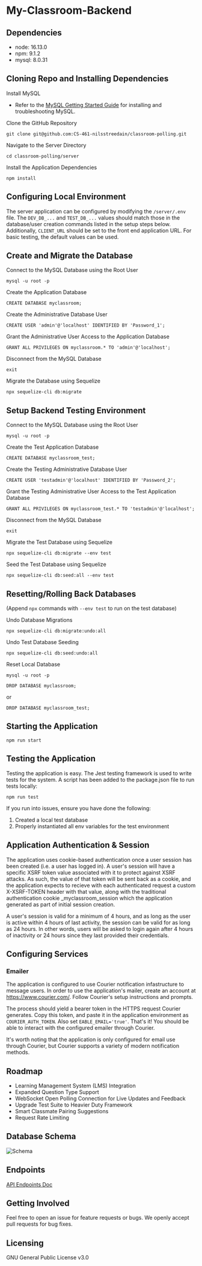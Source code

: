 # My-Classroom-Backend
## Dependencies
- node: 16.13.0
- npm: 9.1.2
- mysql: 8.0.31

## Cloning Repo and Installing Dependencies
Install MySQL
- Refer to the [MySQL Getting Started Guide](https://dev.mysql.com/doc/mysql-getting-started/en/) for installing and troubleshooting MySQL.

Clone the GitHub Repository
```
git clone git@github.com:CS-461-nilsstreedain/classroom-polling.git
```

Navigate to the Server Directory
```
cd classroom-polling/server
```

Install the Application Dependencies
```
npm install
```

## Configuring Local Environment
The server application can be configured by modifying the `/server/.env` file. The `DEV_DB_...` and `TEST_DB_...` values should match those in the database/user creation commands listed in the setup steps below. Additionally, `CLIENT_URL` should be set to the front end application URL. For basic testing, the default values can be used.

## Create and Migrate the Database
Connect to the MySQL Database using the Root User
```
mysql -u root -p
```

Create the Application Database
```
CREATE DATABASE myclassroom;
```

Create the Administrative Database User
```
CREATE USER 'admin'@'localhost' IDENTIFIED BY 'Password_1';
```

Grant the Administrative User Access to the Application Database
```
GRANT ALL PRIVILEGES ON myclassroom.* TO 'admin'@'localhost';
```

Disconnect from the MySQL Database
```
exit
```

Migrate the Database using Sequelize
```
npx sequelize-cli db:migrate
```

## Setup Backend Testing Environment
Connect to the MySQL Database using the Root User
```
mysql -u root -p
```

Create the Test Application Database
```
CREATE DATABASE myclassroom_test;
```

Create the Testing Administrative Database User
```
CREATE USER 'testadmin'@'localhost' IDENTIFIED BY 'Password_2';
```

Grant the Testing Administrative User Access to the Test Application Database
```
GRANT ALL PRIVILEGES ON myclassroom_test.* TO 'testadmin'@'localhost';
```

Disconnect from the MySQL Database
```
exit
```

Migrate the Test Database using Sequelize
```
npx sequelize-cli db:migrate --env test
```

Seed the Test Database using Sequelize
```
npx sequelize-cli db:seed:all --env test
```

## Resetting/Rolling Back Databases
(Append `npx` commands with `--env test` to run on the test database)

Undo Database Migrations
```
npx sequelize-cli db:migrate:undo:all
```

Undo Test Database Seeding
```
npx sequelize-cli db:seed:undo:all
```

Reset Local Database
```
mysql -u root -p
```
```
DROP DATABASE myclassroom;
```
or
```
DROP DATABASE myclassroom_test;
```

## Starting the Application
```
npm run start
```

## Testing the Application
Testing the application is easy. The Jest testing framework is used to write tests for the system. A script has been added to the package.json file to run tests locally:
```
npm run test
```

If you run into issues, ensure you have done the following:
1. Created a local test database
2. Properly instantiated all env variables for the test environment

## Application Authentication & Session
The application uses cookie-based authentication once a user session has been created (i.e. a user has logged in). A user's session will have a specific XSRF token value associated with it to protect against XSRF attacks. As such, the value of that token will be sent back as a cookie, and the application expects to recieve with each authenticated request a custom X-XSRF-TOKEN header with that value, along with the traditional authentication cookie _myclassroom_session which the application generated as part of initial session creation.

A user's session is valid for a minimum of 4 hours, and as long as the user is active within 4 hours of last activity, the session can be valid for as long as 24 hours. In other words, users will be asked to login again after 4 hours of inactivity or 24 hours since they last provided their credentials.

## Configuring Services
### Emailer
The application is configured to use Courier notification infastructure to message users. In order to use the application's mailer, create an account at https://www.courier.com/. Follow Courier's setup instructions and prompts.

The process should yield a bearer token in the HTTPS request Courier generates. Copy this token, and paste it in the application environment as `COURIER_AUTH_TOKEN`. Also set `EABLE_EMAIL='true'`. That's it! You should be able to interact with the configured emailer through Courier.

It's worth noting that the application is only configured for email use through Courier, but Courier supports a variety of modern notification methods.

## Roadmap
- Learning Management System (LMS) Integration
- Expanded Question Type Support
- WebSocket Open Polling Connection for Live Updates and Feedback
- Upgrade Test Suite to Heavier Duty Framework
- Smart Classmate Pairing Suggestions
- Request Rate Limiting

## Database Schema
![Schema](https://github.com/CS-461-nilsstreedain/classroom-polling/assets/25465133/d987e780-fd0e-4ea5-bd18-c72de5d8c32c)


## Endpoints
[API Endpoints Doc](/API%20Endpoints%20MyClassroom.pdf)

## Getting Involved
Feel free to open an issue for feature requests or bugs. We openly accept pull requests for bug fixes.

## Licensing
GNU General Public License v3.0
